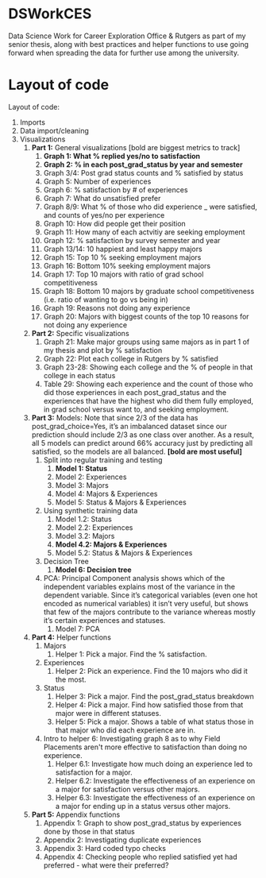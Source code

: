 # DSWorkCES
Data Science Work for Career Exploration Office &amp; Rutgers as part of my senior thesis, along with best practices and helper functions to use going forward when spreading the data for further use among the university.

# Layout of code

Layout of code:

1. Imports
2. Data import/cleaning
3. Visualizations
    1. **Part 1:** General visualizations [bold are biggest metrics to track]
        1. **Graph 1: What % replied yes/no to satisfaction**
        2. **Graph 2: % in each post_grad_status by year and semester**
        3. Graph 3/4: Post grad status counts and % satisfied by status
        4. Graph 5: Number of experiences
        5. Graph 6: % satisfaction by # of experiences
        6. Graph 7: What do unsatisfied prefer
        7. Graph 8/9: What % of those who did experience _ were satisfied, and counts of yes/no per experience
        8. Graph 10: How did people get their position
        9. Graph 11: How many of each actvitiy are seeking employment
        10. Graph 12: % satisfaction by survey semester and year
        11. Graph 13/14: 10 happiest and least happy majors
        12. Graph 15: Top 10 % seeking employment majors
        13. Graph 16: Bottom 10% seeking employment majors
        14. Graph 17: Top 10 majors with ratio of grad school competitiveness
        15. Graph 18: Bottom 10 majors by graduate school competitiveness (i.e. ratio of wanting to go vs being in)
        16. Graph 19: Reasons not doing any experience
        17. Graph 20: Majors with biggest counts of the top 10 reasons for not doing any experience
    2. **Part 2:** Specific visualizations
        1. Graph 21: Make major groups using same majors as in part 1 of my thesis and plot by % satisfaction
        2. Graph 22: Plot each college in Rutgers by % satisfied
        3. Graph 23-28: Showing each college and the % of people in that college in each status
        4. Table 29: Showing each experience and the count of those who did those experiences in each post_grad_status and the experiences that have the highest who did them fully employed, in grad school versus want to, and seeking employment.
    3. **Part 3:** Models: Note that since 2/3 of the data has post_grad_choice=Yes, it’s an imbalanced dataset since our prediction should include 2/3 as one class over another. As a result, all 5 models can predict around 66% accuracy just by predicting all satisfied, so the models are all balanced. ********************************************[bold are most useful]********************************************
        1. Split into regular training and testing
            1. **Model 1: Status**
            2. Model 2: Experiences
            3. Model 3: Majors
            4. Model 4: Majors & Experiences
            5. Model 5: Status & Majors & Experiences
        2. Using synthetic training data
            1. Model 1.2: Status
            2. Model 2.2: Experiences
            3. Model 3.2: Majors
            4. **Model 4.2: Majors & Experiences**
            5. Model 5.2: Status & Majors & Experiences
        3. Decision Tree
            1. **Model 6: Decision tree**
        4. PCA: Principal Component analysis shows which of the independent variables explains most of the variance in the dependent variable. Since it’s categorical variables (even one hot encoded as numerical variables) it isn’t very useful, but shows that few of the majors contribute to the variance whereas mostly it’s certain experiences and statuses.
            1. Model 7: PCA
    4. ****************Part 4:**************** Helper functions
        1. Majors
            1. Helper 1: Pick a major. Find the % satisfaction.
        2. Experiences
            1. Helper 2: Pick an experience. Find the 10 majors who did it the most.
        3. Status
            1. Helper 3: Pick a major. Find the post_grad_status breakdown
            2. Helper 4: Pick a major. Find how satisfied those from that major were in different statuses.
            3. Helper 5: Pick a major. Shows a table of what status those in that major who did each experience are in.
        5. Intro to helper 6: Investigating graph 8 as to why Field Placements aren't more effective to satisfaction than doing no experience.
            1. Helper 6.1: Investigate how much doing an experience led to satisfaction for a major.
            2. Helper 6.2: Investigate the effectiveness of an experience on a major for satisfaction versus other majors.
            3. Helper 6.3: Investigate the effectiveness of an experience on a major for ending up in a status versus other majors.
    5. ****************Part 5:**************** Appendix functions
        1. Appendix 1: Graph to show post_grad_status by experiences done by those in that status
        2. Appendix 2: Investigating duplicate experiences
        3. Appendix 3: Hard coded typo checks
        4. Appendix 4: Checking people who replied satisfied yet had preferred - what were their preferred?
